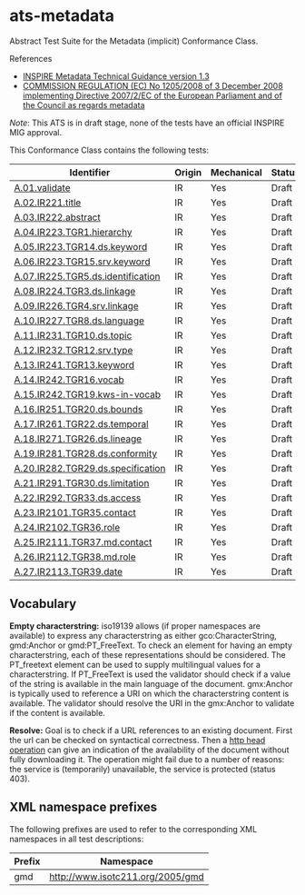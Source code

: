 ats-metadata
============

Abstract Test Suite for the Metadata (implicit) Conformance Class.

References
* [INSPIRE Metadata Technical Guidance version 1.3](http://inspire.jrc.ec.europa.eu/documents/Metadata/MD_IR_and_ISO_20131029.pdf)
* [COMMISSION REGULATION (EC) No 1205/2008 of 3 December 2008 implementing Directive 2007/2/EC of the European Parliament and of the Council as regards
metadata](http://eur-lex.europa.eu/LexUriServ/LexUriServ.do?uri=OJ:L:2008:326:0012:0030:EN:PDF)

*Note*: This ATS is in draft stage, none of the tests have an official INSPIRE MIG approval.

This Conformance Class contains the following tests:

| Identifier                                                        | Origin | Mechanical | Status   |
| ----------------------------------------------------------------- | ------ | ---------- | -------- |
| [A.01.validate](A.01.validate.md)  	    | IR     | Yes        | Draft  |
| [A.02.IR221.title](A.02.IR221.title.md)  	    | IR     | Yes        | Draft  |
| [A.03.IR222.abstract](A.03.IR222.abstract.md)  	    | IR     | Yes        | Draft  |
| [A.04.IR223.TGR1.hierarchy](A.04.IR223.TGR1.hierarchy.md)  	    | IR     | Yes        | Draft  |
| [A.05.IR223.TGR14.ds.keyword](A.05.IR223.TGR14.ds.keyword.md)  	    | IR     | Yes        | Draft  |
| [A.06.IR223.TGR15.srv.keyword](A.06.IR223.TGR15.srv.keyword.md)  	    | IR     | Yes        | Draft  |
| [A.07.IR225.TGR5.ds.identification](A.07.IR225.TGR5.ds.identification.md)  	    | IR     | Yes        | Draft  |
| [A.08.IR224.TGR3.ds.linkage](A.08.IR224.TGR3.ds.linkage.md)  	    | IR     | Yes        | Draft  |
| [A.09.IR226.TGR4.srv.linkage](A.09.IR226.TGR4.srv.linkage.md)  	    | IR     | Yes        | Draft  |
| [A.10.IR227.TGR8.ds.language](A.10.IR227.TGR8.ds.language.md)  	    | IR     | Yes        | Draft  |
| [A.11.IR231.TGR10.ds.topic](A.11.IR231.TGR10.ds.topic.md)  	    | IR     | Yes        | Draft  |
| [A.12.IR232.TGR12.srv.type](A.12.IR232.TGR12.srv.type.md)  	    | IR     | Yes        | Draft  |
| [A.13.IR241.TGR13.keyword](A.13.IR241.TGR13.keyword.md)  	    | IR     | Yes        | Draft  |
| [A.14.IR242.TGR16.vocab](A.14.IR242.TGR16.vocab.md)  	    | IR     | Yes        | Draft  |
| [A.15.IR242.TGR19.kws-in-vocab](A.15.IR242.TGR19.kws-in-vocab.md)  	    | IR     | Yes        | Draft  |
| [A.16.IR251.TGR20.ds.bounds](A.16.IR251.TGR20.ds.bounds.md)  	    | IR     | Yes        | Draft  |
| [A.17.IR261.TGR22.ds.temporal](A.17.IR261.TGR22.ds.temporal.md)  	    | IR     | Yes        | Draft  |
| [A.18.IR271.TGR26.ds.lineage](A.18.IR271.TGR26.ds.lineage.md)  	    | IR     | Yes        | Draft  |
| [A.19.IR281.TGR28.ds.conformity](A.19.IR281.TGR28.ds.conformity.md)  	    | IR     | Yes        | Draft  |
| [A.20.IR282.TGR29.ds.specification](A.20.IR282.TGR29.ds.specification.md)  	    | IR     | Yes        | Draft  |
| [A.21.IR291.TGR30.ds.limitation](A.21.IR291.TGR30.ds.limitation.md)  	    | IR     | Yes        | Draft  |
| [A.22.IR292.TGR33.ds.access](A.22.IR292.TGR33.ds.access.md)  	    | IR     | Yes        | Draft  |
| [A.23.IR2101.TGR35.contact](A.23.IR2101.TGR35.contact.md)  	    | IR     | Yes        | Draft  |
| [A.24.IR2102.TGR36.role](A.24.IR2102.TGR36.role.md)  	  | IR     | Yes        | Draft  |
| [A.25.IR2111.TGR37.md.contact](A.25.IR2111.TGR37.md.contact.md)  	    | IR     | Yes        | Draft  |
| [A.26.IR2112.TGR38.md.role](A.26.IR2112.TGR38.md.role.md)  	 | IR     | Yes        | Draft  |
| [A.27.IR2113.TGR39.date](A.27.IR2113.TGR39.date.md)    | IR     | Yes        | Draft  |

## Vocabulary

<a name="emptychar"></a>
**Empty characterstring:** iso19139 allows (if proper namespaces are available) to express any characterstring as either gco:CharacterString, gmd:Anchor or gmd:PT_FreeText. 
To check an element for having an empty characterstring, each of these representations should be considered. The PT_freetext element can be used to supply multilingual values for a characterstring. 
If PT_FreeText is used the validator should check if a value of the string is available in the main language of the document. gmx:Anchor is typically used to reference a URI on which the characterstring content is available.
The validator should resolve the URI in the gmx:Anchor to validate if the content is available.

<a name="resolve"></a>
**Resolve:** Goal is to check if a URL references to an existing document. First the url can be checked on syntactical correctness. Then a [http head operation](http://www.w3.org/Protocols/rfc2616/rfc2616-sec9.html#sec9.4) 
can give an indication of the availability of the document without fully downloading it. The operation might fail due to a number of reasons: the service is 
(temporarily) unavailable, the service is protected (status 403).   



## XML namespace prefixes <a name="namespaces"></a>

The following prefixes are used to refer to the corresponding XML namespaces in all test descriptions:

Prefix     | Namespace
---------- | -------------------------------------------------
gmd        | http://www.isotc211.org/2005/gmd


